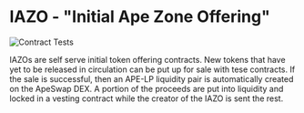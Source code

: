 # IAZO - "Initial Ape Zone Offering"
![Contract Tests](https://github.com/ApeSwapFinance/apeswap-iazo/actions/workflows/CI.yml/badge.svg)


IAZOs are self serve initial token offering contracts. New tokens that have yet to be released in circulation can be put up for sale with tese contracts. If the sale is successful, then an APE-LP liquidity pair is automatically created on the ApeSwap DEX. A portion of the proceeds are put into liquidity and locked in a vesting contract while the creator of the IAZO is sent the rest. 

